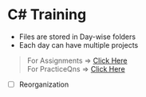 # C# Training
- Files are stored in Day-wise folders
- Each day can have multiple projects
> For Assignments => [Click Here](Assignments/README.md)<br>
> For PracticeQns => [Click Here](PracticeQns/README.md)<br>
- [ ] Reorganization  

